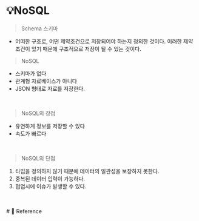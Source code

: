 # 💡NoSQL

> Schema 스키마

- 어떠한 구조로, 어떤 제약조건으로 저장되어야 하는지 정의한 것이다. 이러한 제약 조건이 있기 때문에 구조적으로 저장이 될 수 있는 것이다.

> NoSQL

- 스키마가 없다
- 관계형 자료베이스가 아니다
- JSON 형태로 자료를 저장한다.

<br/>

> NoSQL의 장점

- 유연하게 정보를 저장할 수 있다
- 속도가 빠르다

<br/>

> NoSQL의 단점

1. 타입을 정의하지 않기 때문에 데이터의 일관성을 보장하지 못한다.
2. 중복된 데이터 입력이 가능하다.
3. 협업시에 이슈가 발생할 수 있다.

<br/>

<br/>
# 🔗 Reference
